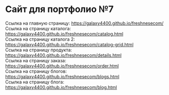 # Сайт для портфолио №7

Ссылка на главную страницу: https://galaxy4400.github.io/freshnesecom/ <br>
Ссылка на страницу каталога: https://galaxy4400.github.io/freshnesecom/catalog.html <br>
Ссылка на страницу каталога 2: https://galaxy4400.github.io/freshnesecom/catalog-grid.html <br>
Ссылка на страницу продукта: https://galaxy4400.github.io/freshnesecom/details.html <br>
Ссылка на страницу заказа: https://galaxy4400.github.io/freshnesecom/order.html <br>
Ссылка на страницу блогов: https://galaxy4400.github.io/freshnesecom/blogs.html <br>
Ссылка на страницу блога: https://galaxy4400.github.io/freshnesecom/blog.html <br>
